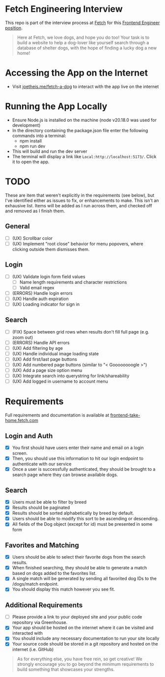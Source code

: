 # Fetch Engineering Interview

This repo is part of the interview process at [Fetch](https://fetch.com/) for this [Frontend Engineer position](https://www.linkedin.com/jobs/view/4124831252/).

> Here at Fetch, we love dogs, and hope you do too! Your task is to build a website to help a dog-lover like yourself search through a database of shelter dogs, with the hope of finding a lucky dog a new home!

# Accessing the App on the Internet

- Visit [joetheis.me/fetch-a-dog](https://joetheis.me/fetch-a-dog/) to interact with the app live on the internet

# Running the App Locally

- Ensure Node.js is installed on the machine (node v20.18.0 was used for development)
- In the directory containing the package.json file enter the following commands into a terminal:
  - npm install
  - npm run dev
- This will build and run the dev server
- The terminal will display a link like `Local:http://localhost:5173/`. Click it to open the app.

# TODO

These are item that weren't explicitly in the requirements (see below), but I've identified either as issues to fix, or enhancements to make. This isn't an exhausive list. Items will be added as I run across them, and checked off and removed as I finish them.

## General

- [ ] (UX) Scrollbar color
- [ ] (UX) Implement "root close" behavior for menu popovers, where clicking outside them dismisses them.

## Login

- [ ] (UX) Validate login form field values
  - [ ] Name length requirements and character restrictions
  - [ ] Valid email regex
- [ ] (ERRORS) Handle login errors
- [ ] (UX) Handle auth expiration
- [ ] (UX) Loading indicator for sign in

## Search

- [ ] (FIX) Space between grid rows when results don't fill full page (e.g. zoom out)
- [ ] (ERRORS) Handle API errors
- [ ] (UX) Add filtering by age
- [ ] (UX) Handle individual image loading state
- [ ] (UX) Add first/last page buttons
- [ ] (UX) Add numbered page buttons (similar to "< Goooooooogle >")
- [ ] (UX) Add a page size option menu
- [ ] (UX) Integrate search into querystring for link/shareability
- [ ] (UX) Add logged in username to account menu

# Requirements

Full requirements and documentation is available at [frontend-take-home.fetch.com](https://frontend-take-home.fetch.com/)

## Login and Auth

- [x] You first should have users enter their name and email on a login screen.
- [x] Then, you should use this information to hit our login endpoint to authenticate with our service
- [x] Once a user is successfully authenticated, they should be brought to a search page where they can browse available dogs.

## Search

- [x] Users must be able to filter by breed
- [x] Results should be paginated
- [x] Results should be sorted alphabetically by breed by default.
- [x] Users should be able to modify this sort to be ascending or descending.
- [x] All fields of the Dog object (except for id) must be presented in some form

## Favorites and Matching

- [x] Users should be able to select their favorite dogs from the search results.
- [x] When finished searching, they should be able to generate a match based on dogs added to the favorites list.
- [x] A single match will be generated by sending all favorited dog IDs to the /dogs/match endpoint.
- [x] You should display this match however you see fit.

## Additional Requirements

- [ ] Please provide a link to your deployed site and your public code repository via Greenhouse.
- [x] Your app should be hosted on the internet where it can be visited and interacted with
- [x] You should include any necessary documentation to run your site locally
- [x] Your source code should be stored in a git repository and hosted on the internet (i.e. GitHub)

> As for everything else, you have free rein, so get creative! We strongly encourage you to go beyond the minimum requirements to build something that showcases your strengths.
